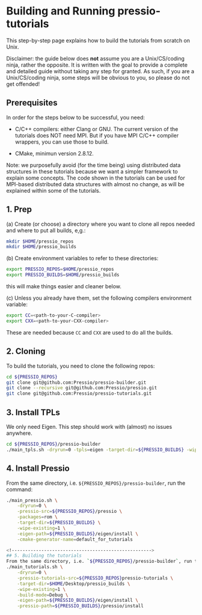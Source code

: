 
# Building and Running pressio-tutorials
This step-by-step page explains how to build the tutorials from scratch on Unix.

Disclaimer: the guide below does **not** assume you are a Unix/CS/coding ninja, rather the opposite. It is written with the goal to provide a complete and detailed guide without taking any step for granted. As such, if you are a Unix/CS/coding ninja, some steps will be obvious to you, so please do not get offended!

## Prerequisites
In order for the steps below to be successful, you need:

* C/C++ compilers: either Clang or GNU.
The current version of the tutorials does NOT need MPI. But if you have MPI C/C++ compiler wrappers, you can use those to build.

* CMake, minimun version 2.8.12.

Note: we purposefully avoid (for the time being) using distributed data structures in these tutorials because we want a simpler framework to explain some concepts. The code shown in the tutorials can be used for MPI-based distributed data structures with almost no change, as will be explained within some of the tutorials.


<!---------------------------------------------------->
## 1. Prep
<!-- For the sake of clarity, let us assume your name is *John Doe*, and your username is `johndoe`. -->

(a) Create (or choose) a directory where you want to clone all repos needed and where to put all builds, e,g.:
```bash
mkdir $HOME/pressio_repos
mkdir $HOME/pressio_builds
```

(b) Create environment variables to refer to these directories:
```bash
export PRESSIO_REPOS=$HOME/pressio_repos
export PRESSIO_BUILDS=$HOME/pressio_builds
```
this will make things easier and cleaner below.

(c) Unless you already have them, set the following compilers environment variable:
```bash
export CC=<path-to-your-C-compiler>
export CXX=<path-to-your-CXX-compiler>
```
These are needed because `CC` and `CXX` are used to do all the builds.


<!---------------------------------------------------->
## 2. Cloning

To build the tutorials, you need to clone the following repos:
```bash
cd ${PRESSIO_REPOS}
git clone git@github.com:Pressio/pressio-builder.git
git clone --recursive git@github.com:Pressio/pressio.git
git clone git@github.com:Pressio/pressio-tutorials.git
```

<!---------------------------------------------------->
## 3. Install TPLs

We only need Eigen. This step should work with (almost) no issues anywhere.
```bash
cd ${PRESSIO_REPOS}/pressio-builder
./main_tpls.sh -dryrun=0 -tpls=eigen -target-dir=${PRESSIO_BUILDS} -wipe-existing=1
```

<!---------------------------------------------------->
## 4. Install Pressio
From the same directory, i.e. `${PRESSIO_REPOS}/pressio-builder`, run the command:
```bash
./main_pressio.sh \
	-dryrun=0 \
	-pressio-src=${PRESSIO_REPOS}/pressio \
	-packages=rom \
	-target-dir=${PRESSIO_BUILDS} \
	-wipe-existing=1 \
	-eigen-path=${PRESSIO_BUILDS}/eigen/install \
	-cmake-generator-name=default_for_tutorials

<!---------------------------------------------------->
## 5. Building the tutorials
From the same directory, i.e. `${PRESSIO_REPOS}/pressio-builder`, run the command:
./main_tutorials.sh \
	-dryrun=0 \
	-pressio-tutorials-src=${PRESSIO_REPOS}pressio-tutorials \
	-target-dir=$HOME/Desktop/pressio_builds \
	-wipe-existing=1 \
	-build-mode=Debug \
	-eigen-path=${PRESSIO_BUILDS}/eigen/install \
	-pressio-path=${PRESSIO_BUILDS}/pressio/install
